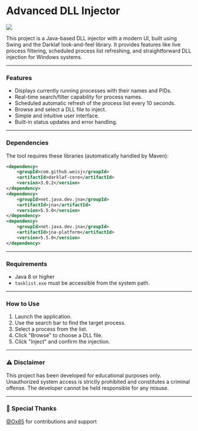# Advanced DLL Injector

<img src="https://i.imgur.com/0QH50S9.png">

This project is a Java-based DLL injector with a modern UI, built using Swing and the Darklaf look-and-feel library. It provides features like live process filtering, scheduled process list refreshing, and straightforward DLL injection for Windows systems.

---

### Features

- Displays currently running processes with their names and PIDs.
- Real-time search/filter capability for process names.
- Scheduled automatic refresh of the process list every 10 seconds.
- Browse and select a DLL file to inject.
- Simple and intuitive user interface.
- Built-in status updates and error handling.

---

### Dependencies

The tool requires these libraries (automatically handled by Maven):

```xml
<dependency>
    <groupId>com.github.weisj</groupId>
    <artifactId>darklaf-core</artifactId>
    <version>3.0.2</version>
</dependency>
<dependency>
    <groupId>net.java.dev.jna</groupId>
    <artifactId>jna</artifactId>
    <version>5.5.0</version>
</dependency>
<dependency>
    <groupId>net.java.dev.jna</groupId>
    <artifactId>jna-platform</artifactId>
    <version>5.5.0</version>
</dependency>
```

---

### Requirements

- Java 8 or higher
- `tasklist.exe` must be accessible from the system path.

---

### How to Use

1. Launch the application.
2. Use the search bar to find the target process.
3. Select a process from the list.
4. Click "Browse" to choose a DLL file.
5. Click "Inject" and confirm the injection.

---

### ⚠️ Disclaimer

This project has been developed for educational purposes only. Unauthorized system access is strictly prohibited and constitutes a criminal offense. The developer cannot be held responsible for any misuse.

---

### :rose: Special Thanks

[@Ox85](https://github.com/Ox85) for contributions and support
